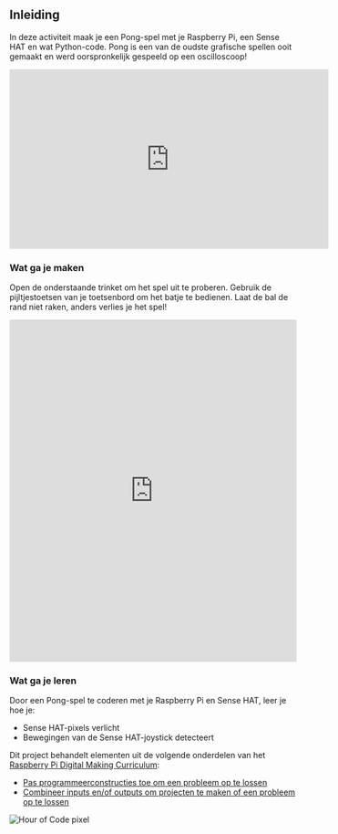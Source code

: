 ## Inleiding

In deze activiteit maak je een Pong-spel met je Raspberry Pi, een Sense HAT en wat Python-code. Pong is een van de oudste grafische spellen ooit gemaakt en werd oorspronkelijk gespeeld op een oscilloscoop! 
<iframe width="560" height="315" src="https://www.youtube.com/embed/bzEBOjvA11w" frameborder="0" allowfullscreen mark="crwd-mark"></iframe>

### Wat ga je maken

Open de onderstaande trinket om het spel uit te proberen. Gebruik de pijltjestoetsen van je toetsenbord om het batje te bedienen. Laat de bal de rand niet raken, anders verlies je het spel! 
<iframe src="https://trinket.io/embed/python/546e658d41?outputOnly=true&runOption=run&start=result" width="100%" height="600" frameborder="0" marginwidth="0" marginheight="0" allowfullscreen mark="crwd-mark"></iframe>

### Wat ga je leren
Door een Pong-spel te coderen met je Raspberry Pi en Sense HAT, leer je hoe je:

- Sense HAT-pixels verlicht
- Bewegingen van de Sense HAT-joystick detecteert

Dit project behandelt elementen uit de volgende onderdelen van het [Raspberry Pi Digital Making Curriculum](https://www.raspberrypi.org/curriculum/):

- [Pas programmeerconstructies toe om een probleem op te lossen](https://www.raspberrypi.org/curriculum/programming/builder)
- [Combineer inputs en/of outputs om projecten te maken of een probleem op te lossen](https://www.raspberrypi.org/curriculum/physical-computing/builder)

![Hour of Code pixel](http://code.org/api/hour/begin_raspberrypi_pong.png)

